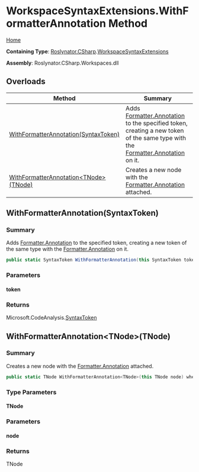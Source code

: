 # WorkspaceSyntaxExtensions\.WithFormatterAnnotation Method

[Home](../../../../README.md)

**Containing Type**: [Roslynator.CSharp](../../README.md)\.[WorkspaceSyntaxExtensions](../README.md)

**Assembly**: Roslynator\.CSharp\.Workspaces\.dll

## Overloads

| Method | Summary |
| ------ | ------- |
| [WithFormatterAnnotation(SyntaxToken)](../WithFormatterAnnotation/README.md#Roslynator_CSharp_WorkspaceSyntaxExtensions_WithFormatterAnnotation_Microsoft_CodeAnalysis_SyntaxToken_) | Adds [Formatter.Annotation](https://docs.microsoft.com/en-us/dotnet/api/microsoft.codeanalysis.formatting.formatter.annotation) to the specified token, creating a new token of the same type with the [Formatter.Annotation](https://docs.microsoft.com/en-us/dotnet/api/microsoft.codeanalysis.formatting.formatter.annotation) on it\. |
| [WithFormatterAnnotation\<TNode>(TNode)](#Roslynator_CSharp_WorkspaceSyntaxExtensions_WithFormatterAnnotation__1___0_) | Creates a new node with the [Formatter.Annotation](https://docs.microsoft.com/en-us/dotnet/api/microsoft.codeanalysis.formatting.formatter.annotation) attached\. |

## WithFormatterAnnotation\(SyntaxToken\)<a name="Roslynator_CSharp_WorkspaceSyntaxExtensions_WithFormatterAnnotation_Microsoft_CodeAnalysis_SyntaxToken_"></a>

### Summary

Adds [Formatter.Annotation](https://docs.microsoft.com/en-us/dotnet/api/microsoft.codeanalysis.formatting.formatter.annotation) to the specified token, creating a new token of the same type with the [Formatter.Annotation](https://docs.microsoft.com/en-us/dotnet/api/microsoft.codeanalysis.formatting.formatter.annotation) on it\.

```csharp
public static SyntaxToken WithFormatterAnnotation(this SyntaxToken token)
```

### Parameters

#### token

### Returns

Microsoft\.CodeAnalysis\.[SyntaxToken](https://docs.microsoft.com/en-us/dotnet/api/microsoft.codeanalysis.syntaxtoken)

## WithFormatterAnnotation\<TNode>\(TNode\)<a name="Roslynator_CSharp_WorkspaceSyntaxExtensions_WithFormatterAnnotation__1___0_"></a>

### Summary

Creates a new node with the [Formatter.Annotation](https://docs.microsoft.com/en-us/dotnet/api/microsoft.codeanalysis.formatting.formatter.annotation) attached\.

```csharp
public static TNode WithFormatterAnnotation<TNode>(this TNode node) where TNode : Microsoft.CodeAnalysis.SyntaxNode
```

### Type Parameters

#### TNode

### Parameters

#### node

### Returns

TNode

